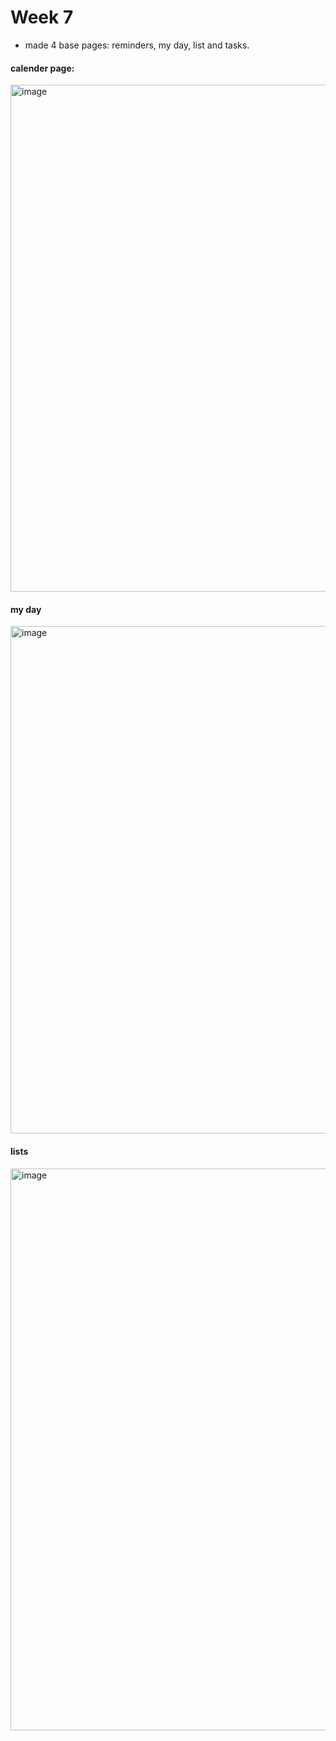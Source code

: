 # Week 7
- made 4 base pages: reminders, my day, list and tasks. <br>

#### calender page:
<img width="969" height="811" alt="image" src="https://github.com/user-attachments/assets/e342581c-ab7e-4942-8868-5e43731bbd10" /> <br>

#### my day
<img width="1558" height="812" alt="image" src="https://github.com/user-attachments/assets/3c1255b0-b5c3-4d12-9dc7-4edca9b8c3a9" /> <br>

#### lists
<img width="1905" height="899" alt="image" src="https://github.com/user-attachments/assets/978de78e-f23a-4f64-be06-9b187e6d4fce" /> <br>

#### 


